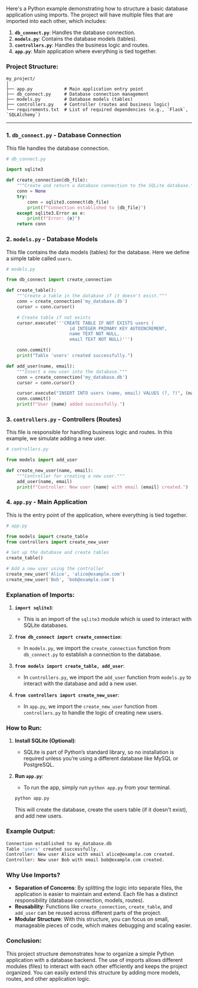 Here's a Python example demonstrating how to structure a basic database application using imports. The project will have multiple files that are imported into each other, which includes:

1. **`db_connect.py`**: Handles the database connection.
2. **`models.py`**: Contains the database models (tables).
3. **`controllers.py`**: Handles the business logic and routes.
4. **`app.py`**: Main application where everything is tied together.

### Project Structure:

```
my_project/
│
├── app.py            # Main application entry point
├── db_connect.py     # Database connection management
├── models.py         # Database models (tables)
├── controllers.py    # Controller (routes and business logic)
└── requirements.txt  # List of required dependencies (e.g., `Flask`, `SQLAlchemy`)
```

---

### 1. `db_connect.py` - Database Connection

This file handles the database connection.

```python
# db_connect.py

import sqlite3

def create_connection(db_file):
    """Create and return a database connection to the SQLite database."""
    conn = None
    try:
        conn = sqlite3.connect(db_file)
        print(f"Connection established to {db_file}")
    except sqlite3.Error as e:
        print(f"Error: {e}")
    return conn
```

### 2. `models.py` - Database Models

This file contains the data models (tables) for the database. Here we define a simple table called `users`.

```python
# models.py

from db_connect import create_connection

def create_table():
    """Create a table in the database if it doesn't exist."""
    conn = create_connection('my_database.db')
    cursor = conn.cursor()

    # Create table if not exists
    cursor.execute('''CREATE TABLE IF NOT EXISTS users (
                        id INTEGER PRIMARY KEY AUTOINCREMENT,
                        name TEXT NOT NULL,
                        email TEXT NOT NULL)''')

    conn.commit()
    print("Table 'users' created successfully.")

def add_user(name, email):
    """Insert a new user into the database."""
    conn = create_connection('my_database.db')
    cursor = conn.cursor()

    cursor.execute("INSERT INTO users (name, email) VALUES (?, ?)", (name, email))
    conn.commit()
    print(f"User {name} added successfully.")
```

### 3. `controllers.py` - Controllers (Routes)

This file is responsible for handling business logic and routes. In this example, we simulate adding a new user.

```python
# controllers.py

from models import add_user

def create_new_user(name, email):
    """Controller for creating a new user."""
    add_user(name, email)
    print(f"Controller: New user {name} with email {email} created.")
```

### 4. `app.py` - Main Application

This is the entry point of the application, where everything is tied together.

```python
# app.py

from models import create_table
from controllers import create_new_user

# Set up the database and create tables
create_table()

# Add a new user using the controller
create_new_user('Alice', 'alice@example.com')
create_new_user('Bob', 'bob@example.com')
```

### Explanation of Imports:

1. **`import sqlite3`**:
   - This is an import of the `sqlite3` module which is used to interact with SQLite databases.

2. **`from db_connect import create_connection`**:
   - In `models.py`, we import the `create_connection` function from `db_connect.py` to establish a connection to the database.
   
3. **`from models import create_table, add_user`**:
   - In `controllers.py`, we import the `add_user` function from `models.py` to interact with the database and add a new user.

4. **`from controllers import create_new_user`**:
   - In `app.py`, we import the `create_new_user` function from `controllers.py` to handle the logic of creating new users.

### How to Run:

1. **Install SQLite (Optional)**:
   - SQLite is part of Python’s standard library, so no installation is required unless you’re using a different database like MySQL or PostgreSQL.

2. **Run `app.py`**:
   - To run the app, simply run `python app.py` from your terminal.

   ```bash
   python app.py
   ```

   This will create the database, create the users table (if it doesn't exist), and add new users.

### Example Output:

```bash
Connection established to my_database.db
Table 'users' created successfully.
Controller: New user Alice with email alice@example.com created.
Controller: New user Bob with email bob@example.com created.
```

### Why Use Imports?

- **Separation of Concerns**: By splitting the logic into separate files, the application is easier to maintain and extend. Each file has a distinct responsibility (database connection, models, routes).
- **Reusability**: Functions like `create_connection`, `create_table`, and `add_user` can be reused across different parts of the project.
- **Modular Structure**: With this structure, you can focus on small, manageable pieces of code, which makes debugging and scaling easier.

### Conclusion:

This project structure demonstrates how to organize a simple Python application with a database backend. The use of imports allows different modules (files) to interact with each other efficiently and keeps the project organized. You can easily extend this structure by adding more models, routes, and other application logic.